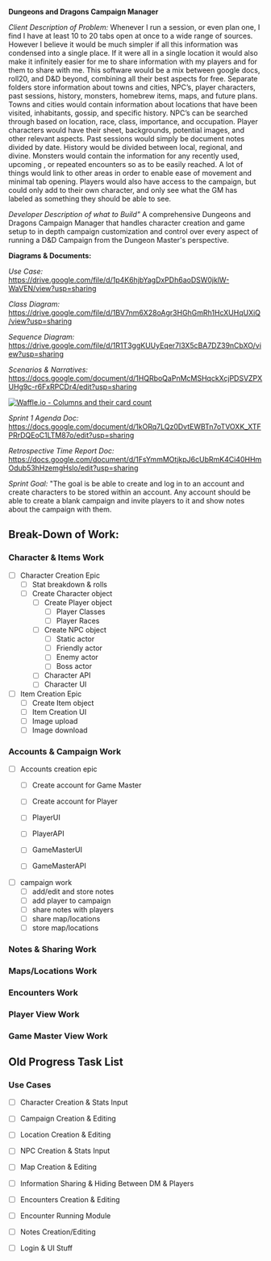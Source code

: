 **Dungeons and Dragons Campaign Manager**

*Client Description of Problem:*
Whenever I run a session, or even plan one, I find I have at least 10 to 20 tabs open at once to a wide range of sources. However I believe it would be much simpler if all this information was condensed into a single place. If it were all in a single location it would also make it infinitely easier for me to share information with my players and for them to share with me. This software would be a mix between google docs, roll20, and D&D beyond, combining all their best aspects for free. Separate folders store information about towns and cities, NPC’s, player characters, past sessions, history, monsters, homebrew items, maps, and future plans. Towns and cities would contain information about locations that have been visited, inhabitants, gossip, and specific history. NPC’s can be searched through based on location, race, class, importance, and occupation. Player characters would have their sheet, backgrounds, potential images, and other relevant aspects. Past sessions would simply be document notes divided by date. History would be divided between local, regional, and divine. Monsters would contain the information for any recently used, upcoming , or repeated encounters so as to be easily reached. A lot of things would link to other areas in order to enable ease of movement and minimal tab opening. Players would also have access to the campaign, but could only add to their own character, and only see what the GM has labeled as something they should be able to see.

*Developer Description of what to Build"*
A comprehensive Dungeons and Dragons Campaign Manager that handles character creation and game setup to in depth campaign customization and control over every aspect of running a D&D Campaign from the Dungeon Master's perspective. 

**Diagrams & Documents:**


*Use Case:* https://drive.google.com/file/d/1p4K6hjbYagDxPDh6aoDSW0jklW-WaVEN/view?usp=sharing

*Class Diagram:* https://drive.google.com/file/d/1BV7nm6X28oAgr3HGhGmRh1HcXUHqUXiQ/view?usp=sharing

*Sequence Diagram:* https://drive.google.com/file/d/1R1T3ggKUUyEqer7l3X5cBA7DZ39nCbXO/view?usp=sharing

*Scenarios & Narratives:* https://docs.google.com/document/d/1HQRboQaPnMcMSHqckXcjPDSVZPXUHg9c-r6FxRPCDr4/edit?usp=sharing

[![Waffle.io - Columns and their card count](https://badge.waffle.io/ithaca-comp-345/Game_Masters_Friend.svg?columns=all)](https://waffle.io/ithaca-comp-345/Game_Masters_Friend)

*Sprint 1 Agenda Doc:* https://docs.google.com/document/d/1kORq7LQz0DvtEWBTn7oTVOXK_XTFPRrDQEoC1LTM87o/edit?usp=sharing

*Retrospective Time Report Doc:* https://docs.google.com/document/d/1FsYmmMOtjkpJ6cUbRmK4Ci40HHmOdub53hHzemgHslo/edit?usp=sharing

*Sprint Goal:* "The goal is be able to create and log in to an account and create characters to be stored within an account. Any account should be able to create a blank campaign and invite players to it and show notes about the campaign with them.

## Break-Down of Work:
### Character & Items Work
* [ ] Character Creation Epic
  * [ ] Stat breakdown & rolls
  * [ ] Create Character object
    * [ ] Create Player object
      * [ ] Player Classes
      * [ ] Player Races
    * [ ] Create NPC object
      * [ ] Static actor
      * [ ] Friendly actor
      * [ ] Enemy actor
      * [ ] Boss actor
    * [ ] Character API
    * [ ] Character UI
    
* [ ] Item Creation Epic
  * [ ] Create Item object
  * [ ] Item Creation UI
  * [ ] Image upload
  * [ ] Image download

### Accounts & Campaign Work
* [ ] Accounts creation epic
  * [ ]  Create account for Game Master
  * [ ]  Create account for Player
  * [ ]  PlayerUI
  * [ ]  PlayerAPI
  * [ ]  GameMasterUI
  * [ ]  GameMasterAPI
  
  
* [ ] campaign work
    * [ ] add/edit and store notes 
    * [ ] add player to campaign
    * [ ] share notes with players
    * [ ] share map/locations
    * [ ] store map/locations

### Notes & Sharing Work

### Maps/Locations Work

### Encounters Work

### Player View Work

### Game Master View Work


## Old Progress Task List
### Use Cases
* [ ] Character Creation & Stats Input
* [ ] Campaign Creation & Editing
* [ ] Location Creation & Editing
* [ ] NPC Creation & Stats Input
* [ ] Map Creation & Editing
* [ ] Information Sharing & Hiding Between DM & Players
* [ ] Encounters Creation & Editing
* [ ] Encounter Running Module
* [ ] Notes Creation/Editing
* [ ] Login & UI Stuff

